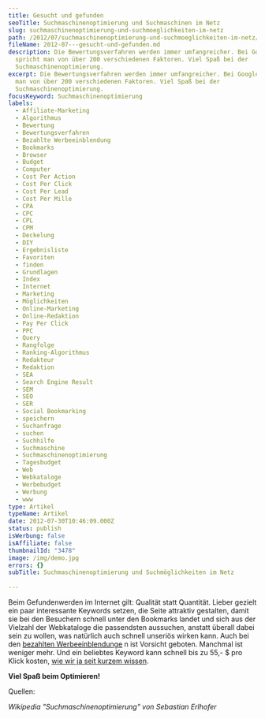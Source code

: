 ```yaml
---
title: Gesucht und gefunden
seoTitle: Suchmaschinenoptimierung und Suchmaschinen im Netz
slug: suchmaschinenoptimierung-und-suchmoeglichkeiten-im-netz
path: /2012/07/suchmaschinenoptimierung-und-suchmoeglichkeiten-im-netz/
fileName: 2012-07---gesucht-und-gefunden.md
description: Die Bewertungsverfahren werden immer umfangreicher. Bei Google
  spricht man von über 200 verschiedenen Faktoren. Viel Spaß bei der
  Suchmaschinenoptimierung.
excerpt: Die Bewertungsverfahren werden immer umfangreicher. Bei Google spricht
  man von über 200 verschiedenen Faktoren. Viel Spaß bei der
  Suchmaschinenoptimierung.
focusKeyword: Suchmaschinenoptimierung
labels:
  - Affiliate-Marketing
  - Algorithmus
  - Bewertung
  - Bewertungsverfahren
  - Bezahlte Werbeeinblendung
  - Bookmarks
  - Browser
  - Budget
  - Computer
  - Cost Per Action
  - Cost Per Click
  - Cost Per Lead
  - Cost Per Mille
  - CPA
  - CPC
  - CPL
  - CPM
  - Deckelung
  - DIY
  - Ergebnisliste
  - Favoriten
  - finden
  - Grundlagen
  - Index
  - Internet
  - Marketing
  - Möglichkeiten
  - Online-Marketing
  - Online-Redaktion
  - Pay Per Click
  - PPC
  - Query
  - Rangfolge
  - Ranking-Algorithmus
  - Redakteur
  - Redaktion
  - SEA
  - Search Engine Result
  - SEM
  - SEO
  - SER
  - Social Bookmarking
  - speichern
  - Suchanfrage
  - suchen
  - Suchhilfe
  - Suchmaschine
  - Suchmaschinenoptimierung
  - Tagesbudget
  - Web
  - Webkataloge
  - Werbebudget
  - Werbung
  - www
type: Artikel
typeName: Artikel
date: 2012-07-30T10:46:09.000Z
status: publish
isWerbung: false
isAffiliate: false
thumbnailId: "3478"
image: /img/demo.jpg
errors: {}
subTitle: Such­ma­schi­nen­op­ti­mie­rung und Such­mög­lich­kei­ten im Netz
  
---
```


Beim Gefundenwerden im Internet gilt: Qualität statt Quantität. Lieber gezielt
ein paar interessante Keywords setzen, die Seite attraktiv gestalten, damit sie
bei den Besuchern schnell unter den Bookmarks landet und sich aus der Vielzahl
der Webkataloge die passendsten aussuchen, anstatt überall dabei sein zu wollen,
was natürlich auch schnell unseriös wirken kann. Auch bei den
[bezahlten Werbeeinblendunge](//cardamarketing/sea/) n ist Vorsicht geboten.
Manchmal ist weniger mehr. Und ein beliebtes Keyword kann schnell bis zu 55,- \$
pro Klick kosten, [wie wir ja seit kurzem wissen](//cardamarketing/sea/).

**Viel Spaß beim Optimieren!**

Quellen:

_Wikipedia "Suchmaschinenoptimierung" von Sebastian Erlhofer_

  
